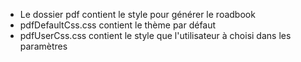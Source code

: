 - Le dossier pdf contient le style pour générer le roadbook
- pdfDefaultCss.css contient le thème par défaut
- pdfUserCss.css contient le style que l'utilisateur à choisi dans les paramètres
